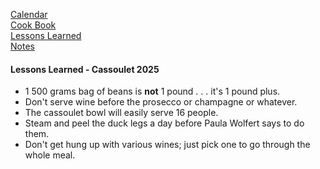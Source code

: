 [Calendar](https://github.com/vmsmith/EDT/blob/master/calendar.md)    
[Cook Book](https://github.com/vmsmith/CookBook/blob/master/README.md)    
[Lessons Learned](https://github.com/vmsmith/CookBook/blob/master/lesson_learned.md)    
[Notes](https://github.com/vmsmith/CookBook/blob/master/notes.md)    

#### Lessons Learned - Cassoulet 2025   

* 1 500 grams bag of beans is **not** 1 pound . . . it's 1 pound plus.
* Don't serve wine before the prosecco or champagne or whatever.   
* The cassoulet bowl will easily serve 16 people.
* Steam and peel the duck legs a day before Paula Wolfert says to do them.
* Don't get hung up with various wines; just pick one to go through the whole meal.  
